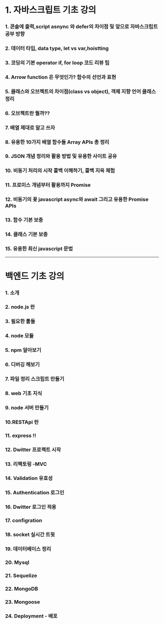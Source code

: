 # 1. 자바스크립트 기초 강의
### 1. 콘솔에 출력,script asnync 와 defer의 차이점 및 앞으로 자바스크립트 공부 방향
### 2. 데이터 타입, data type, let vs var,hoistting
### 3. 코딩의 기본 operator if, for loop 코드 리뷰 팁
### 4. Arrow function 은 무엇인가? 함수의 선언과 표현
### 5. 클래스와 오브젝트의 차이점(class vs object), 객체 지향 언어 클래스 정리
### 6. 오브젝트란 뭘까??
### 7. 배열 제대로 알고 쓰자
### 8. 유용한 10가지 배열 함수들 Array APIs 총 정리
### 9. JSON 개념 정리와 활용 방법 및 유용한 사이트 공유
### 10. 비동기 처리의 시작 콜백 이해하기, 콜백 지옥 체험
### 11. 프로미스 개념부터 활용까지 Promise
### 12. 비동기의 꽃 javascript async와 await 그리고 유용한 Promise APIs
### 13. 함수 기본 보충
### 14. 클래스 기본 보충
### 15. 유용한 최신 javascript  문법

---
# 백엔드 기초 강의
### 1. 소개
### 2. node.js 란
### 3. 필요한 툴들
### 4. node 모듈
### 5. npm 알아보기
### 6. 디버깅 해보기
### 7. 파일 정리 스크립트 만들기
### 8. web 기초 지식
### 9. node 서버 만들기
### 10.RESTApi 란
### 11. express !!
### 12. Dwitter 프로젝트 시작
### 13. 리팩토링 -MVC
### 14. Validation 유효성
### 15. Authentication 로그인
### 16. Dwitter 로그인 적용
### 17. configration
### 18. socket 실시간 트윗
### 19. 데이터베이스 정리
### 20. Mysql
### 21. Sequelize
### 22. MongoDB
### 23. Mongoose
### 24. Deployment - 배포